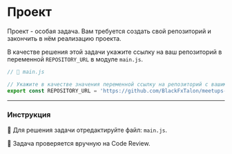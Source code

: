 # Проект

Проект - особая задача. Вам требуется создать свой репозиторий и закончить в нём реализацию проекта.

В качестве решения этой задачи укажите ссылку на ваш репозиторий в переменной `REPOSITORY_URL` в модуле `main.js`.

```js
// 📁 main.js

// Укажите в качестве значения переменной ссылку на репозиторий с вашим проектом
export const REPOSITORY_URL = 'https://github.com/BlackFxTalon/meetups-project';
```

---

### Инструкция

📝 Для решения задачи отредактируйте файл: `main.js`.

💬 Задача проверяется вручную на Code Review.

